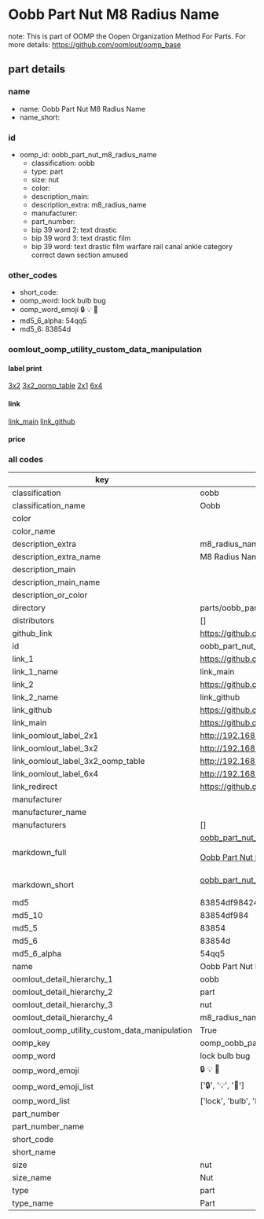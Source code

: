 # Oobb Part Nut M8 Radius Name  

note: This is part of OOMP the Oopen Organization Method For Parts. For more details: https://github.com/oomlout/oomp_base

##  part details
  







### name
* name: Oobb Part Nut M8 Radius Name
* name_short: 
### id
* oomp_id: oobb_part_nut_m8_radius_name
  * classification: oobb
  * type: part
  * size: nut
  * color: 
  * description_main: 
  * description_extra: m8_radius_name
  * manufacturer: 
  * part_number: 
  * bip 39 word 2: text drastic
  * bip 39 word 3: text drastic film
  * bip 39 word: text drastic film warfare rail canal ankle category correct dawn section amused

### other_codes
* short_code: 
* oomp_word: lock bulb bug
* oomp_word_emoji :lock: :bulb: :bug:
* md5_6_alpha: 54qq5
* md5_6: 83854d






### oomlout_oomp_utility_custom_data_manipulation
#### label print
[3x2](http://192.168.1.245:1112/?label=oomp%2054qq5)
[3x2_oomp_table](http://192.168.1.108:1112/?label=oomp%2054qq5)
[2x1](http://192.168.1.242:1112/?label=oomp%2054qq5)
[6x4](http://192.168.1.55:1112/?label=oomp%2054qq5)    

#### link

[link_main](https://github.com/oomlout/oomlout_oomp_version_1_messy/tree/main/parts/oobb_part_nut_m8_radius_name) [link_github](https://github.com/oomlout/oomlout_oomp_version_1_messy/tree/main/parts/oobb_part_nut_m8_radius_name)                             

#### price







### all codes 
| key | value |  
| --- | --- |  
| classification | oobb |  
| classification_name | Oobb |  
| color |  |  
| color_name |  |  
| description_extra | m8_radius_name |  
| description_extra_name | M8 Radius Name |  
| description_main |  |  
| description_main_name |  |  
| description_or_color |   |  
| directory | parts/oobb_part_nut_m8_radius_name |  
| distributors | [] |  
| github_link | https://github.com/oomlout/oomlout_oomp_part_src/tree/main/parts/oobb_part_nut_m8_radius_name |  
| id | oobb_part_nut_m8_radius_name |  
| link_1 | https://github.com/oomlout/oomlout_oomp_version_1_messy/tree/main/parts/oobb_part_nut_m8_radius_name |  
| link_1_name | link_main |  
| link_2 | https://github.com/oomlout/oomlout_oomp_version_1_messy/tree/main/parts/oobb_part_nut_m8_radius_name |  
| link_2_name | link_github |  
| link_github | https://github.com/oomlout/oomlout_oomp_version_1_messy/tree/main/parts/oobb_part_nut_m8_radius_name |  
| link_main | https://github.com/oomlout/oomlout_oomp_version_1_messy/tree/main/parts/oobb_part_nut_m8_radius_name |  
| link_oomlout_label_2x1 | http://192.168.1.242:1112/?label=oomp%2054qq5 |  
| link_oomlout_label_3x2 | http://192.168.1.245:1112/?label=oomp%2054qq5 |  
| link_oomlout_label_3x2_oomp_table | http://192.168.1.108:1112/?label=oomp%2054qq5 |  
| link_oomlout_label_6x4 | http://192.168.1.55:1112/?label=oomp%2054qq5 |  
| link_redirect | https://github.com/oomlout/oomlout_oomp_version_1_messy/tree/main/parts/oobb_part_nut_m8_radius_name |  
| manufacturer |  |  
| manufacturer_name |  |  
| manufacturers | [] |  
| markdown_full | [oobb_part_nut_m8_radius_name](none)<br>[](none)<br>[Oobb Part Nut M8 Radius Name](none)<br><br> |  
| markdown_short | [oobb_part_nut_m8_radius_name](none)<br><br> |  
| md5 | 83854df98424212484587f70ac9096fd |  
| md5_10 | 83854df984 |  
| md5_5 | 83854 |  
| md5_6 | 83854d |  
| md5_6_alpha | 54qq5 |  
| name | Oobb Part Nut M8 Radius Name |  
| oomlout_detail_hierarchy_1 | oobb |  
| oomlout_detail_hierarchy_2 | part |  
| oomlout_detail_hierarchy_3 | nut |  
| oomlout_detail_hierarchy_4 | m8_radius_name |  
| oomlout_oomp_utility_custom_data_manipulation | True |  
| oomp_key | oomp_oobb_part_nut_m8_radius_name |  
| oomp_word | lock bulb bug |  
| oomp_word_emoji | :lock: :bulb: :bug: |  
| oomp_word_emoji_list | [':lock:', ':bulb:', ':bug:'] |  
| oomp_word_list | ['lock', 'bulb', 'bug'] |  
| part_number |  |  
| part_number_name |  |  
| short_code |  |  
| short_name |  |  
| size | nut |  
| size_name | Nut |  
| type | part |  
| type_name | Part |  
